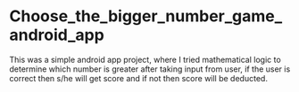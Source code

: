 # Choose_the_bigger_number_game_android_app

This was a simple android app project, where I tried mathematical logic to determine which number is greater after taking input from user, if the user is correct then s/he will get score and if not then score will be deducted.

